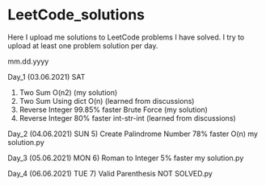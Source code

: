 # LeetCode_solutions
Here I upload me solutions to LeetCode problems I have solved.
I try to upload at least one problem solution per day.

mm.dd.yyyy

Day_1 (03.06.2021) SAT
1) Two Sum O(n2) (my solution)
2) Two Sum Using dict O(n) (learned from discussions)
3) Reverse Integer 99.85% faster Brute Force (my solution)
4) Reverse Integer 80% faster int-str-int (learned from discussions)

Day_2 (04.06.2021) SUN
5) Create Palindrome Number 78% faster O(n) my solution.py

Day_3 (05.06.2021) MON
6) Roman to Integer 5% faster my solution.py

Day_4 (06.06.2021) TUE
7) Valid Parenthesis NOT SOLVED.py

